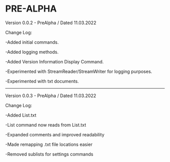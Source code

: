 # PRE-ALPHA
Version 0.0.2 - PreAlpha / Dated 11.03.2022

Change Log:

-Added initial commands.

-Added logging methods.

-Added Version Information Display Command.

-Experimented with StreamReader/StreamWriter for logging purposes.

-Experimented with txt documents.

-------------------
Version 0.0.3 - PreAlpha / Dated 11.03.2022

Change Log:

-Added List.txt

-List command now reads from List.txt

-Expanded comments and improved readability

-Made remapping .txt file locations easier

-Removed sublists for settings commands
